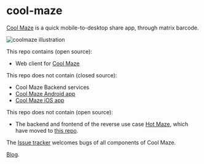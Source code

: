 # cool-maze
[Cool Maze](https://coolmaze.io/) is a quick mobile-to-desktop share app, through matrix barcode.

![coolmaze illustration](https://user-images.githubusercontent.com/13508141/30317173-a2ab83b8-97a9-11e7-9e55-3fea754d0acd.png)

This repo contains (open source):
- Web client for [Cool Maze](https://coolmaze.io/)

This repo does not contain (closed source):
- Cool Maze Backend services
- [Cool Maze Android app](https://play.google.com/store/apps/details?id=com.bartalog.coolmaze)
- [Cool Maze iOS app](https://itunes.apple.com/us/app/cool-maze/id1284597516?mt=8)

This repo does not contain (open source):
- The backend and frontend of the reverse use case [Hot Maze](https://hotmaze.io/), which have moved to [this repo](https://github.com/Deleplace/hot-maze).

The [Issue tracker](https://github.com/Bartalog/cool-maze/issues) welcomes bugs of all components of Cool Maze.

[Blog](https://blog.coolmaze.io).